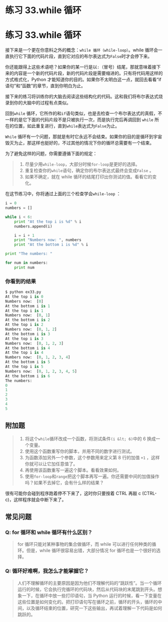 # 练习 33.while 循环

# 练习 33.while 循环

接下来是一个更在你意料之外的概念：`while 循环（while-loop）`。while 循环会一直执行它下面的代码片段，直到它对应的布尔表达式为`False`时才会停下来。

你还能跟得上这些术语吧？如果你的某一行是以`:`（冒号）结尾，那就意味着接下来的内容是一个新的代码片段，新的代码片段是需要缩进的。只有将代码用这样的方式格式化，Python 才能知道你的目的。如果你不太明白这一点，就回去看看“if 语句”和“函数”的章节，直到你明白为止。

接下来的练习将训练你的大脑去阅读这些结构化的代码。这和我们将布尔表达式烧录到你的大脑中的过程有点类似。

回到`while` 循环，它所作的和`if`语句类似，也是去检查一个布尔表达式的真假，不一样的是它下面的代码片段不是只被执行一次，而是执行完后再调回到 `while` 所在的位置，如此重复进行，直到`while`表达式为`False`为止。

`While` 循环有一个问题，那就是有时它永远不会结束。如果你的目的是循环到宇宙毁灭为止，那这样也挺好的，不过其他的情况下你的循环总需要有一个结束。

为了避免这样的问题，你需要遵循下面的规定：

> 1.  尽量少用`while-loop`，大部分时候`for-loop`是更好的选择。
> 2.  重复检查你的`while`语句，确定你的布尔表达式最终会变成`False` 。
> 3.  如果不确定，就在 while 循环的结尾打印出你测试的值。看看它的变化。

在这节练习中，你将通过上面的三个检查学会`while-loop` ：

```py
i = 0
numbers = []

while i < 6:
    print "At the top i is %d" % i
    numbers.append(i)

    i = i + 1
    print "Numbers now: ", numbers
    print "At the bottom i is %d" % i

print "The numbers: "

for num in numbers:
    print num 
```

### 你看到的结果

```py
$ python ex33.py
At the top i is 0
Numbers now:  [0]
At the bottom i is 1
At the top i is 1
Numbers now:  [0, 1]
At the bottom i is 2
At the top i is 2
Numbers now:  [0, 1, 2]
At the bottom i is 3
At the top i is 3
Numbers now:  [0, 1, 2, 3]
At the bottom i is 4
At the top i is 4
Numbers now:  [0, 1, 2, 3, 4]
At the bottom i is 5
At the top i is 5
Numbers now:  [0, 1, 2, 3, 4, 5]
At the bottom i is 6
The numbers: 
0
1
2
3
4
5 
```

## 附加题

> 1.  将这个`while`循环改成一个函数，将测试条件`(i &lt; 6)`中的 6 换成一个变量。
> 2.  使用这个函数重写你的脚本，并用不同的数字进行测试。
> 3.  为函数添加另外一个参数，这个参数用来定义第 8 行的加值 `+1` ，这样你就可以让它加任意值了。
> 4.  再使用该函数重写一遍这个脚本。看看效果如何。
> 5.  使用`for-loop`和`range`把这个脚本再写一遍。你还需要中间的加值操作吗？如果不去掉它，会有什么样的结果？

很有可能你会碰到程序跑着停不下来了，这时你只要按着 CTRL 再敲 c (CTRL-c)，这样程序就会中断下来了。

## 常见问题

### Q: for 循环和 while 循环有什么区别？

> for 循环只能对某种事物的集合做循环，而 while 可以进行任何种类的循环。但是，while 循环很容易出错，大部分情况 for 循环也是一个很好的选择。

### Q: 循环好难啊，我怎么才能掌握它？

> 人们不理解循环的主要原因是因为他们不理解代码的“跳跃性”。当一个循环运行的时候，它会执行完循环的代码块，然后从代码块的末尾跳到开头。想象一下，在循环中放一些打印语句，当 Python 运行的时候，看一下变量在这些位置是如何变化的。把打印语句写在循环之前，循环的开头，循环的中间，以及循环结束的位置，研究一下这些输出，再试着理解一下代码是如何跳跃的。